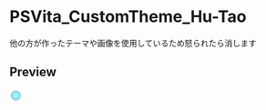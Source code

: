 # PSVita_CustomTheme_Hu-Tao
他の方が作ったテーマや画像を使用しているため怒られたら消します
## Preview
![スクリーン](https://github.com/Yuu-golang/PSVita_CustomTheme_Hu-Tao/blob/main/screen_current.png)
